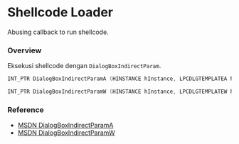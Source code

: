 # Shellcode Loader

Abusing callback to run shellcode.

### Overview

Eksekusi shellcode dengan `DialogBoxIndirectParam`.

```c++
INT_PTR DialogBoxIndirectParamA (HINSTANCE hInstance, LPCDLGTEMPLATEA hDialogTemplate, HWND hWndParent, DLGPROC lpDialogFunc, LPARAM dwInitParam);

INT_PTR DialogBoxIndirectParamW (HINSTANCE hInstance, LPCDLGTEMPLATEW hDialogTemplate, HWND hWndParent, DLGPROC lpDialogFunc, LPARAM dwInitParam);
```

### Reference 

- [MSDN DialogBoxIndirectParamA](https://docs.microsoft.com/en-us/windows/win32/api/winuser/nf-winuser-dialogboxindirectparama)
- [MSDN DialogBoxIndirectParamW](https://docs.microsoft.com/en-us/windows/win32/api/winuser/nf-winuser-dialogboxindirectparamw)